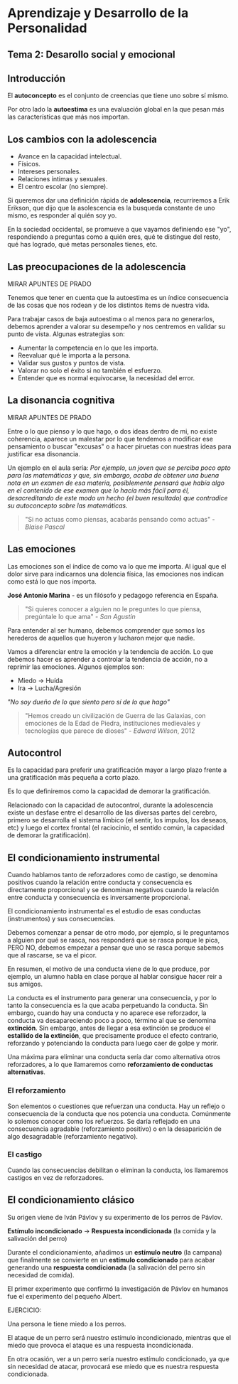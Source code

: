# Aprendizaje y Desarrollo de la Personalidad

## Tema 2: Desarollo social y emocional

## Introducción

El **autoconcepto** es el conjunto de creencias que tiene uno sobre sí mismo. 

Por otro lado la **autoestima** es una evaluación global en la que pesan más las características que más nos importan.

## Los cambios con la adolescencia

- Avance en la capacidad intelectual.
- Físicos.
- Intereses personales.
- Relaciones íntimas y sexuales.
- El centro escolar (no siempre).

Si queremos dar una definición rápida de **adolescencia**, recurriremos a Erik Erikson, que dijo que la asolescencia es la busqueda constante de uno mismo, es responder al quién soy yo.

En la sociedad occidental, se promueve a que vayamos definiendo ese "yo", respondiendo a preguntas como a quién eres, qué te distingue del resto, qué has logrado, qué metas personales tienes, etc.

## Las preocupaciones de la adolescencia

MIRAR APUNTES DE PRADO

Tenemos que tener en cuenta que la autoestima es un índice consecuencia de las cosas que nos rodean y de los distintos items de nuestra vida. 

Para trabajar casos de baja autoestima o al menos para no generarlos, debemos aprender a valorar su desempeño y nos centremos en validar su punto de vista. Algunas estrategias son:

- Aumentar la competencia en lo que les importa.
- Reevaluar qué le importa  a la persona.
- Validar sus gustos y puntos de vista.
- Valorar no solo el éxito si no también el esfuerzo.
- Entender que es normal equivocarse, la necesidad del error.

## La disonancia cognitiva

MIRAR APUNTES DE PRADO

Entre o lo que pienso y lo que hago, o dos ideas dentro de mi, no existe coherencia, aparece un malestar por lo que tendemos a modificar ese pensamiento o buscar "excusas" o a hacer piruetas con nuestras ideas para justificar esa disonancia.

Un ejemplo en el aula sería: *Por ejemplo, un joven que se perciba poco apto para las matemáticas y que, sin embargo, acaba de obtener una buena nota en un examen de esa materia, posiblemente pensará que había algo en el contenido de ese examen que lo hacía más fácil para él, desacreditando de este modo un hecho (el buen resultado) que contradice su autoconcepto sobre las matemáticas.*

> "Si no actuas como piensas, acabarás pensando como actuas" - *Blaise Pascal*

## Las emociones

Las emociones son el índice de como va lo que me importa. Al igual que el dolor sirve para indicarnos una dolencia física, las emociones nos indican como está lo que nos importa.


**José Antonio Marina** - es un filósofo y pedagogo referencia en España. 

> "Si quieres conocer a alguien no le preguntes lo que piensa, pregúntale lo que ama" - *San Agustín*

Para entender al ser humano, debemos comprender que somos los herederos de aquellos que huyeron y lucharon mejor que nadie.

Vamos a diferenciar entre la emoción y la tendencia de acción. Lo que debemos hacer es aprender a controlar la tendencia de acción, no a reprimir las emociones. Algunos ejemplos son:

- Miedo -> Huída
- Ira -> Lucha/Agresión

*"No soy dueño de lo que siento pero sí de lo que hago"*

> "Hemos creado un civilización de Guerra de las Galaxias, con emociones de la Edad de Piedra, instituciones medievales y tecnologías que parece de dioses" - *Edward Wilson*, 2012

## Autocontrol

Es la capacidad para preferir una gratificación mayor a largo plazo frente a una gratificación más pequeña a corto plazo.

Es lo que definiremos como la capacidad de demorar la gratificación.

Relacionado con la capacidad de autocontrol, durante la adolescencia existe un desfase entre el desarrollo de las diversas partes del cerebro, primero se desarrolla el sistema límbico (el sentir, los impulos, los deseaos, etc) y luego el cortex frontal (el raciocinio, el sentido común, la capacidad de demorar la gratificación). 

## El condicionamiento instrumental
Cuando hablamos tanto de reforzadores como de castigo, se denomina positivos cuando la relación entre conducta y consecuencia es directamente proporcional y se denominan negativos cuando la relación entre conducta y consecuencia es inversamente proporcional.

El condicionamiento instrumental es el estudio de esas conductas (instrumentos) y sus consecuencias.

Debemos comenzar a pensar de otro modo, por ejemplo, si le preguntamos a alguien por qué se rasca, nos responderá que se rasca porque le pica, PERO NO, debemos empezar a pensar que uno se rasca porque sabemos que al rascarse, se va el picor.

En resumen, el motivo de una conducta viene de lo que produce, por ejemplo, un alumno habla en clase porque al hablar consigue hacer reir a sus amigos.

La conducta es el instrumento para generar una consecuencia, y por lo tanto la consecuencia es la que acaba perpetuando la conducta. Sin embargo, cuando hay una conducta y no aparece ese reforzador, la conducta va desapareciendo poco a poco, término al que se denomina **extinción**. Sin embargo, antes de llegar a esa extinción  se produce el **estallido de la extinción**, que precisamente produce el efecto contrario, reforzando y potenciando la conducta para luego caer de golpe y morir.

Una máxima para eliminar una conducta sería dar como alternativa otros reforzadores, a lo que llamaremos como **reforzamiento de conductas alternativas**.

### El reforzamiento

Son elementos o cuestiones que refuerzan una conducta. Hay un reflejo o consecuencia de la conducta que nos potencia una conducta. Comúnmente lo solemos conocer como los refuerzos. Se daría reflejado en una consecuencia agradable (reforzamiento positivo) o en la desaparición de algo desagradable (reforzamiento negativo).

### El castigo

Cuando las consecuencias debilitan o eliminan la conducta, los llamaremos castigos en vez de reforzadores.

## El condicionamiento clásico

Su origen viene de Iván Pávlov y su experimento de los perros de Pávlov.

**Estímulo incondicionado** -> **Respuesta incondicionada** (la comida y la salivación del perro)

Durante el condicionamiento, añadimos un **estímulo neutro** (la campana) que finalmente se convierte en un **estímulo condicionado** para acabar generando una **respuesta condicionada** (la salivación del perro sin necesidad de comida).

El primer experimento que confirmó la investigación de Pávlov en humanos fue el experimento del pequeño Albert.

EJERCICIO:

Una persona le tiene miedo a los perros.

El ataque de un perro será nuestro estímulo incondicionado, mientras que el miedo que provoca el ataque es una respuesta incondicionada.

En otra ocasión, ver a un perro sería nuestro estímulo condicionado, ya que sin necesidad de atacar, provocará ese miedo que es nuestra respuesta condicionada.